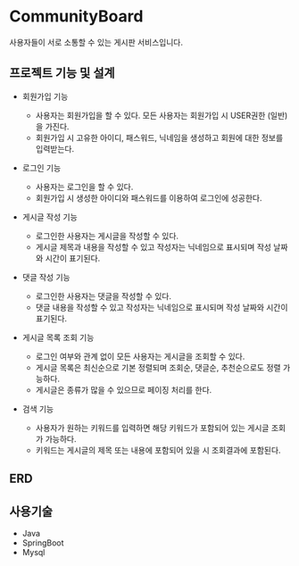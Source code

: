 # CommunityBoard
사용자들이 서로 소통할 수 있는 게시판 서비스입니다.
## 프로젝트 기능 및 설계
* 회원가입 기능
  
  * 사용자는 회원가입을 할 수 있다.
    모든 사용자는 회원가입 시 USER권한 (일반)을 가진다.
  * 회원가입 시 고유한 아이디, 패스워드, 닉네임을 생성하고 회원에 대한 정보를 입력받는다.
    
* 로그인 기능
  
  * 사용자는 로그인을 할 수 있다.
  * 회원가입 시 생성한 아이디와 패스워드를 이용하여 로그인에 성공한다.
    
* 게시글 작성 기능

  * 로그인한 사용자는 게시글을 작성할 수 있다.
  * 게시글 제목과 내용을 작성할 수 있고 작성자는 닉네임으로 표시되며 작성 날짜와 시간이 표기된다.
    
* 댓글 작성 기능
  
  * 로그인한 사용자는 댓글을 작성할 수 있다.
  * 댓글 내용을 작성할 수 있고 작성자는 닉네임으로 표시되며 작성 날짜와 시간이 표기된다.
    
* 게시글 목록 조회 기능
  
  * 로그인 여부와 관계 없이 모든 사용자는 게시글을 조회할 수 있다.
  * 게시글 목록은 최신순으로 기본 정렬되며 조회순, 댓글순, 추천순으로도 정렬 가능하다.
  * 게시글은 종류가 많을 수 있으므로 페이징 처리를 한다.
    
* 검색 기능
  
  * 사용자가 원하는 키워드를 입력하면 해당 키워드가 포함되어 있는 게시글 조회가 가능하다.
  * 키워드는 게시글의 제목 또는 내용에 포함되어 있을 시 조회결과에 포함된다.
 
## ERD


## 사용기술
* Java
* SpringBoot
* Mysql
